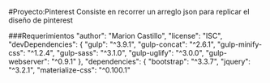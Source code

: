 #Proyecto:Pinterest
Consiste en recorrer un arreglo json para replicar el diseño de pinterest


###Requerimientos
  "author": "Marion Castillo",
  "license": "ISC",
  "devDependencies": {
    "gulp": "^3.9.1",
    "gulp-concat": "^2.6.1",
    "gulp-minify-css": "^1.2.4",
    "gulp-sass": "^3.1.0",
    "gulp-uglify": "^3.0.0",
    "gulp-webserver": "^0.9.1"
  },
  "dependencies": {
    "bootstrap": "^3.3.7",
    "jquery": "^3.2.1",
    "materialize-css": "^0.100.1"

